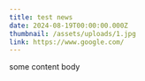 ```yaml
---
title: test news
date: 2024-08-19T00:00:00.000Z
thumbnail: /assets/uploads/1.jpg
link: https://www.google.com/
---
```

some content body
